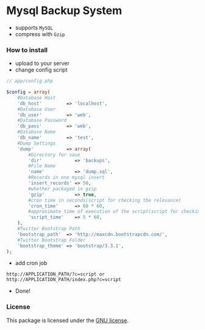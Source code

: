 Mysql Backup System
=================

- supports `MySQL`
- compress with `Gzip`

### How to install

- upload to your server
- change config script


```php
// app/config.php

$config = array(
    #Database Host
    'db_host'         => 'localhost',
    #Database User
    'db_user'         => 'web',
    #Database Password
    'db_pass'         => 'web',
    #Database Name
    'db_name'         => 'test',
    #Dump Settings
    'dump'            => array(
        #Directory for save
        'dir'            => 'backups',
        #File Name
        'name'           => 'dump.sql',
        #Records in one mysql insert
        'insert_records' => 50,
        #whether packaged in gzip
        'gzip'           => true,
        #cron time in seconds(script for checking the relevance)
        'cron_time'      => 60 * 60,
        #approximate time of execution of the script(script for checking the relevance)
        'script_time'    => 5 * 60,
    ),
    #Twitter Bootstrap Path
    'bootstrap_path'  => 'http://maxcdn.bootstrapcdn.com/',
    #Twitter Bootstrap Folder
    'bootstrap_theme' => 'bootstrap/3.3.1',
);
```

- add cron job
```
http://APPLICATION_PATH/?c=script or http://APPLICATION_PATH/index.php?c=script
```

- Done!

### License

This package is licensed under the [GNU license](https://github.com/daitel/MysqlBackupSystem/blob/master/LICENSE).